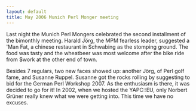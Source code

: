 ```yaml
---
layout: default
title: May 2006 Munich Perl Monger meeting
---
```


<p>
Last night the Munich Perl Mongers celebrated the
second installment of the bimonthly meeting. Harald J&#246;rg, the MPM fearless leader, suggested a 'Man Fat,
a chinese restaurant in Schwabing as the stomping ground.
The food was tasty and the wheatbeer was most welcome after the bike ride from $work at the other end of town.
</p><p>
Besides 7 regulars, two new faces showed up: another J&#246;rg, of Perl golf fame, and Susanne Ruppel. Susanne got the rocks rolling by suggesting to bid for the German Perl Workshop 2007. As the enthusiasm is there, it was decided to go for it! In 2002, when we hosted the YAPC::EU, only Norbert Gr&#252;ner really knew what we were getting into. This time we have no excuses.
</p>

